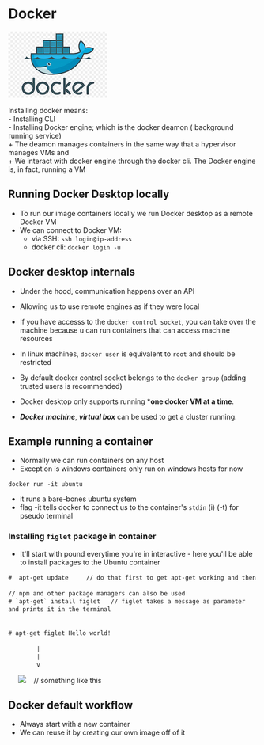 
# Docker

 ![Docker](/assets/images/docker-logo.jpeg)

Installing docker means:      
    - Installing CLI     
    - Installing Docker engine; which is the docker deamon ( background running service)     
           +   The deamon manages containers in the same way that a hypervisor  manages VMs and    
           +   We interact with docker engine through the docker cli. The Docker engine is, in fact, running a VM




## Running Docker Desktop locally

- To run our image containers locally we run Docker desktop as a remote Docker VM
- We can connect to Docker VM: 
    + via SSH: `ssh login@ip-address`
    + docker cli: `docker login -u`



## Docker desktop internals

- Under the hood, communication happens over an API
- Allowing us to use  remote engines as if they were local
- If you have accesss to the `docker control socket`, you can take over the machine because u can run containers that can access machine resources

- In linux machines, `docker user` is equivalent to `root` and should be restricted
- By default docker control socket belongs to the `docker group` (adding trusted users is recommended)
- Docker desktop only supports running ***one docker VM at a time**. 
- ***Docker machine***, ***virtual box*** can be used to get a cluster running.




## Example running a container

- Normally we can run containers on any host
- Exception is windows containers only run on windows hosts for now


```
docker run -it ubuntu
```

- it runs a bare-bones ubuntu system
- flag -it tells docker to connect us to the container's `stdin` (i)  (-t) for pseudo terminal




### Installing `figlet` package in container

- It'll start with pound everytime you're in interactive - here you'll be able to install packages to the Ubuntu container

```
#  apt-get update     // do that first to get apt-get working and then

// npm and other package managers can also be used
# `apt-get` install figlet   // figlet takes a message as parameter and prints it in the terminal


# apt-get figlet Hello world!

        |
        |
        v
```
&nbsp; &nbsp;&nbsp;      ![](/images/helloword.png)    &nbsp; &nbsp;// something like this



## Docker default workflow

- Always start with a new container 
- We can reuse it by creating our own image off of it
